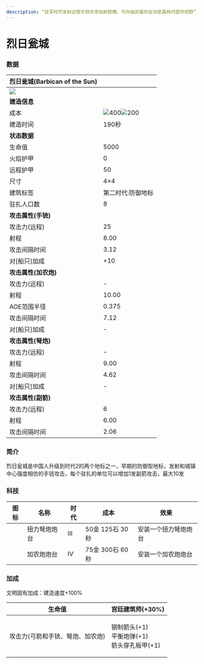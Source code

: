 ```yaml
---
description: “驻军时可发射远程手铳并添加射箭槽。可升级武器并在浓密森林内提供视野”
---
```


# 烈日瓮城

### 数据

| 烈日瓮城(Barbican of the Sun)                                                                                                  |                                                                                                                                                                                                      |
| -------------------------------------------------------------------------------------------------------------------------- | ---------------------------------------------------------------------------------------------------------------------------------------------------------------------------------------------------- |
| ![](https://seicing-1257171891.cos.ap-nanjing.myqcloud.com/3fatcatpool/aoe4/tech/%E7%83%88%E6%97%A5%E7%93%AE%E5%9F%8E.png) |                                                                                                                                                                                                      |
| **建造信息**                                                                                                                   |                                                                                                                                                                                                      |
| 成本                                                                                                                         | ![](https://seicing-1257171891.cos.ap-nanjing.myqcloud.com/3fatcatpool/aoe4/tech/%E8%82%89.png)400![](https://seicing-1257171891.cos.ap-nanjing.myqcloud.com/3fatcatpool/aoe4/tech/%E9%87%91.png)200 |
| 建造时间                                                                                                                       | 190秒                                                                                                                                                                                                 |
| **状态数据**                                                                                                                   |                                                                                                                                                                                                      |
| 生命值                                                                                                                        | 5000                                                                                                                                                                                                 |
| 火焰护甲                                                                                                                       | 0                                                                                                                                                                                                    |
| 远程护甲                                                                                                                       | 50                                                                                                                                                                                                   |
| 尺寸                                                                                                                         | 4×4                                                                                                                                                                                                  |
| 建筑标签                                                                                                                       | 第二时代:防御地标                                                                                                                                                                                            |
| 驻扎人口数                                                                                                                      | 8                                                                                                                                                                                                    |
| **攻击属性(手铳)**                                                                                                               |                                                                                                                                                                                                      |
| 攻击力(远程)                                                                                                                    | 25                                                                                                                                                                                                   |
| 射程                                                                                                                         | 8.00                                                                                                                                                                                                 |
| 攻击间隔时间                                                                                                                     | 3.12                                                                                                                                                                                                 |
| 对\[船只]加成                                                                                                                   | +10                                                                                                                                                                                                  |
| **攻击属性(加农炮)**                                                                                                              |                                                                                                                                                                                                      |
| 攻击力(远程)                                                                                                                    | -                                                                                                                                                                                                    |
| 射程                                                                                                                         | 10.00                                                                                                                                                                                                |
| AOE范围半径                                                                                                                    | 0.375                                                                                                                                                                                                |
| 攻击间隔时间                                                                                                                     | 7.12                                                                                                                                                                                                 |
| 对\[船只]加成                                                                                                                   | -                                                                                                                                                                                                    |
| **攻击属性(弩炮)**                                                                                                               |                                                                                                                                                                                                      |
| 攻击力(远程)                                                                                                                    | -                                                                                                                                                                                                    |
| 射程                                                                                                                         | 9.00                                                                                                                                                                                                 |
| 攻击间隔时间                                                                                                                     | 4.62                                                                                                                                                                                                 |
| 对\[船只]加成                                                                                                                   | -                                                                                                                                                                                                    |
| **攻击属性(副箭)**                                                                                                               |                                                                                                                                                                                                      |
| 攻击力(远程)                                                                                                                    | 6                                                                                                                                                                                                    |
| 射程                                                                                                                         | 6.00                                                                                                                                                                                                 |
| 攻击间隔时间                                                                                                                     | 2.06                                                                                                                                                                                                 |

### 简介 <a href="#jia" id="jia"></a>

烈日瓮城是中国人升级到时代2的两个地标之一，早期的防御型地标，发射和城镇中心强度相仿的手铳攻击，每个驻扎的单位可以增加1发副箭攻击，最大10发

### 科技 <a href="#sp1" id="sp1"></a>

| 图标                                                                                                                                                                          | 名称     | 时代 | 成本           | 效果         |
| --------------------------------------------------------------------------------------------------------------------------------------------------------------------------- | ------ | -- | ------------ | ---------- |
| <img src="https://seicing-1257171891.cos.ap-nanjing.myqcloud.com/3fatcatpool/aoe4/tech/%E6%89%AD%E5%8A%9B%E5%BC%A9%E7%82%AE%E7%82%AE%E5%8F%B0.png" alt="" data-size="line"> | 扭力弩炮炮台 | Ⅲ  | 50金 125石 30秒 | 安装一个扭力弩炮炮台 |
| <img src="https://seicing-1257171891.cos.ap-nanjing.myqcloud.com/3fatcatpool/aoe4/tech/%E5%8A%A0%E5%86%9C%E7%82%AE%E7%82%AE%E5%8F%B0.png" alt="" data-size="line">          | 加农炮炮台  | Ⅳ  | 75金 300石 60秒 | 安装一个加农炮炮台  |

### 加成 <a href="#sp" id="sp"></a>

文明固有加成：建造速度+100%

| 生命值               | <img src="https://seicing-1257171891.cos.ap-nanjing.myqcloud.com/3fatcatpool/aoe4/tech/%E5%AE%AB%E5%BB%B7%E5%BB%BA%E7%AD%91%E5%B8%88.png" alt="" data-size="line">宫廷建筑师(+30%)                                                                                                                                                                                                                                                                                                                                                          |
| ----------------- | -------------------------------------------------------------------------------------------------------------------------------------------------------------------------------------------------------------------------------------------------------------------------------------------------------------------------------------------------------------------------------------------------------------------------------------------------------------------------------------------------------------------------------------- |
| 攻击力(弓箭和手铳、弩炮、加农炮) | <p><img src="https://seicing-1257171891.cos.ap-nanjing.myqcloud.com/3fatcatpool/aoe4/tech/%E9%92%A2%E5%88%B6%E7%AE%AD%E5%A4%B4.png" alt="" data-size="line">钢制箭头(+1)<br><img src="https://seicing-1257171891.cos.ap-nanjing.myqcloud.com/3fatcatpool/aoe4/tech/%E5%B9%B3%E8%A1%A1%E7%82%AE%E5%BC%B9.png" alt="" data-size="line">平衡炮弹(+1)<br><img src="https://seicing-1257171891.cos.ap-nanjing.myqcloud.com/3fatcatpool/aoe4/tech/%E7%AE%AD%E5%A4%B4%E7%A9%BF%E5%AD%94%E6%9D%BF%E7%94%B2.png" alt="" data-size="line">箭头穿孔板甲(+1)</p> |
